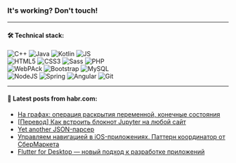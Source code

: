 ### It's working? Don't touch!

---

#### 🛠️ Technical stack:

![C++](https://img.shields.io/badge/C++-informational?logo=c%2B%2B&style=flat&logoColor=white&color=9C033A)
![Java](https://img.shields.io/badge/Java-informational?logo=java&style=flat&logoColor=white&color=007396)
![Kotlin](https://img.shields.io/badge/Kotlin-informational?logo=Kotlin&style=flat&logoColor=white&color=0095D5)
![JS](https://img.shields.io/badge/JS-informational?logo=javaScript&style=flat&logoColor=black&color=F7Df1E) <br>
![HTML5](https://img.shields.io/badge/HTML5-informational?logo=html5&style=flat&logoColor=white&color=E34F26)
![CSS3](https://img.shields.io/badge/CSS3-informational?logo=css3&style=flat&logoColor=white&color=157286)
![Sass](https://img.shields.io/badge/Saas-informational?logo=sass&style=flat&logoColor=white&color=hotpink)
![PHP](https://img.shields.io/badge/PHP-informational?logo=php&style=flat&logoColor=white&color=777BB4) <br>
![WebPAck](https://img.shields.io/badge/WebPack-informational?logo=webPack&style=flat&logoColor=white&color=FF6F00)
![Bootstrap](https://img.shields.io/badge/Bootstrap-informational?logo=Bootstrap&style=flat&logoColor=white&color=7952B3)
![MySQL](https://img.shields.io/badge/MySQL-informational?logo=MySQL&style=flat&logoColor=white&color=00f) <br>
![NodeJS](https://img.shields.io/badge/NodeJS-informational?logo=node.js&style=flat&logoColor=white&color=43853D)
![Spring](https://img.shields.io/badge/Spring-informational?logo=Spring&style=flat&logoColor=white&color=0A9EDC)
![Angular](https://img.shields.io/badge/Vue-informational?logo=vue.js&style=flat&logoColor=white&color=red)
![Git](https://img.shields.io/badge/Git-informational?logo=git&style=flat&logoColor=white&color=darkorange)

___

#### 💬 Latest posts from habr.com:

<!-- BLOG-POST-LIST:START -->
- [На графах: операция раскрытия переменной, конечные состояния](https://habr.com/ru/post/659301/?utm_source=habrahabr&utm_medium=rss&utm_campaign=659301)
- [[Перевод] Как встроить блокнот Jupyter на любой сайт](https://habr.com/ru/post/659279/?utm_source=habrahabr&utm_medium=rss&utm_campaign=659279)
- [Yet another JSON-парсер](https://habr.com/ru/post/659287/?utm_source=habrahabr&utm_medium=rss&utm_campaign=659287)
- [Управляем навигацией в iOS-приложениях. Паттерн координатор от СберМаркета](https://habr.com/ru/post/654339/?utm_source=habrahabr&utm_medium=rss&utm_campaign=654339)
- [Flutter for Desktop — новый подход к разработке приложений](https://habr.com/ru/post/659159/?utm_source=habrahabr&utm_medium=rss&utm_campaign=659159)
<!-- BLOG-POST-LIST:END -->
